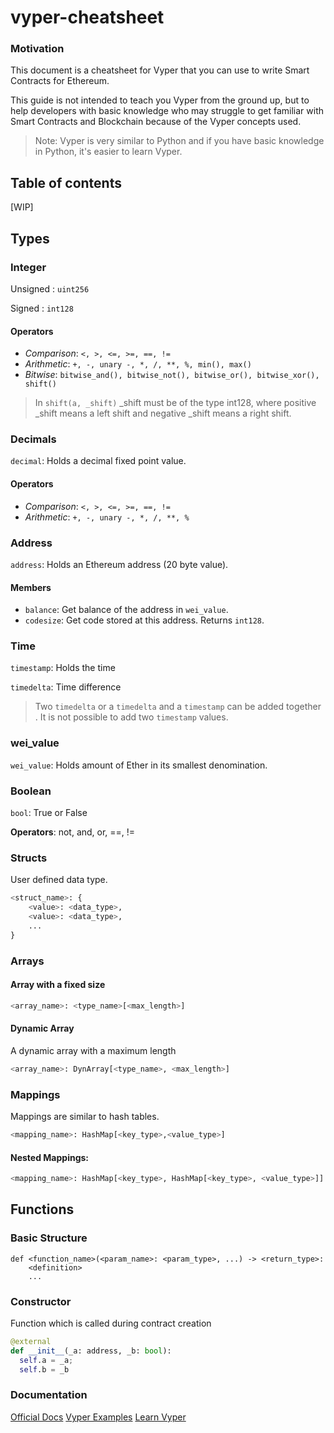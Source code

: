 
# vyper-cheatsheet

### Motivation
This document is a cheatsheet for Vyper that you can use to write Smart Contracts for Ethereum.

This guide is not intended to teach you Vyper from the ground up, but to help developers with basic knowledge who may struggle to get familiar with Smart Contracts and Blockchain because of the Vyper concepts used.

> Note: Vyper is very similar to Python and if you have basic knowledge in Python, it's easier to learn Vyper.

## Table of contents

[WIP]

## Types

### Integer

Unsigned : `uint256`

Signed : `int128`

#### Operators 

- *Comparison*: `<, >, <=, >=, ==, !=`
- *Arithmetic*: `+, -, unary -, *, /, **, %, min(), max()`
- *Bitwise*: `bitwise_and(), bitwise_not(), bitwise_or(), bitwise_xor(), shift()`

> In `shift(a, _shift)` _shift must be of the type int128, where positive _shift means a left shift and negative _shift means a right shift.


### Decimals

`decimal`: Holds a decimal fixed point value.

#### Operators 

- *Comparison*: `<, >, <=, >=, ==, !=`
- *Arithmetic*: `+, -, unary -, *, /, **, %`


### Address

`address`: Holds an Ethereum address (20 byte value).

#### Members

- `balance`: Get balance of the address in `wei_value`.
- `codesize`: Get code stored at this address. Returns `int128`.


### Time

`timestamp`: Holds the time

`timedelta`: Time difference

> Two `timedelta` or a `timedelta` and a `timestamp` can be added together . It is not possible to add two `timestamp` values.

### wei_value

`wei_value`: Holds amount of Ether in its smallest denomination.

### Boolean

`bool`: True or False

**Operators**: not, and, or, ==, !=


### Structs

User defined data type.

```python
<struct_name>: {
    <value>: <data_type>,
    <value>: <data_type>,
    ...
}
```
### Arrays
#### Array with a fixed size 
```python
<array_name>: <type_name>[<max_length>]
```

#### Dynamic Array
A dynamic array with a maximum length
```python
<array_name>: DynArray[<type_name>, <max_length>]
```

### Mappings
Mappings are similar to hash tables.

```python
<mapping_name>: HashMap[<key_type>,<value_type>]
```
#### Nested Mappings:
```python
<mapping_name>: HashMap[<key_type>, HashMap[<key_type>, <value_type>]]

```

## Functions

### Basic Structure 

```
def <function_name>(<param_name>: <param_type>, ...) -> <return_type>:
    <definition>
    ...
```

### Constructor

Function which is called during contract creation

```python
@external
def __init__(_a: address, _b: bool):
  self.a = _a;
  self.b = _b
```


### Documentation
[Official Docs](https://vyper.readthedocs.io/en/stable/)
[Vyper Examples](https://www.vyperexamples.com/)
[Learn Vyper](https://learn.vyperlang.org/#/)